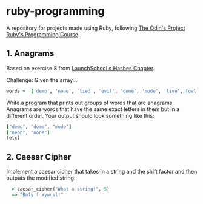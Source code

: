 # ruby-programming

A repository for projects made using Ruby, following [The Odin's Project Ruby's Programming Course](https://www.theodinproject.com/courses/ruby-programming).

## 1. Anagrams

Based on exercise 8 from [LaunchSchool's Hashes Chapter](https://launchschool.com/books/ruby/read/hashes).

Challenge: Given the array...

```ruby
words =  ['demo', 'none', 'tied', 'evil', 'dome', 'mode', 'live','fowl', 'veil', 'wolf', 'diet', 'vile', 'edit', 'tide','flow', 'neon']
```

Write a program that prints out groups of words that are anagrams. Anagrams are words that have the same exact letters in them but in a different order. Your output should look something like this:

```ruby
["demo", "dome", "mode"]
["neon", "none"]
(etc)
```

## 2. Caesar Cipher

Implement a caesar cipher that takes in a string and the shift factor and then outputs the modified string:

```ruby
  > caesar_cipher("What a string!", 5)
  => "Bmfy f xywnsl!"
```

